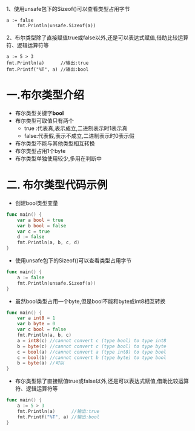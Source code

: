 1、使用unsafe包下的Sizeof()可以查看类型占用字节

```
a := false
	fmt.Println(unsafe.Sizeof(a))
```

2、布尔类型除了直接赋值true或false以外,还是可以表达式赋值,借助比较运算符、逻辑运算符等

	a := 5 > 3
	fmt.Println(a)      //输出:true
	fmt.Printf("%T", a) //输出:bool


# 一.布尔类型介绍

* 布尔类型关键字**bool**
* 布尔类型可取值只有两个
  * true :代表真,表示成立,二进制表示时1表示真
  * false:代表假,表示不成立,二进制表示时0表示假
* 布尔类型不能与其他类型相互转换
* 布尔类型占用1个byte
* 布尔类型单独使用较少,多用在判断中
# 二. 布尔类型代码示例
* 创建bool类型变量
```go
func main() {
	var a bool = true
	var b bool = false
	var c = true
	d := false
	fmt.Println(a, b, c, d)
}
```
* 使用unsafe包下的Sizeof()可以查看类型占用字节
```go
func main() {
	a := false
	fmt.Println(unsafe.Sizeof(a))
}
```
* 虽然bool类型占用一个byte,但是bool不能和byte或int8相互转换
```go
func main() {
	var a int8 = 1
	var b byte = 0
	var c bool = false
	fmt.Println(a, b, c)
	a = int8(c) //cannot convert c (type bool) to type int8
	b = byte(c) //cannot convert c (type bool) to type byte
	c = bool(a) //cannot convert a (type int8) to type bool
	c = bool(b) //cannot convert b (type byte) to type bool
	b = byte(a) //可以
}
```
* 布尔类型除了直接赋值true或false以外,还是可以表达式赋值,借助比较运算符、逻辑运算符等
```go
func main() {
	a := 5 > 3
	fmt.Println(a)      //输出:true
	fmt.Printf("%T", a) //输出:bool
}
```

